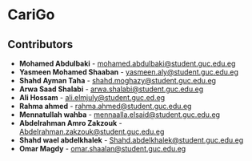 # CariGo

## Contributors

- **Mohamed Abdulbaki** - mohamed.abdulbaki@student.guc.edu.eg
- **Yasmeen Mohamed Shaaban** - yasmeen.aly@student.guc.edu.eg
- **Shahd Ayman Taha** - shahd.moghazy@student.guc.edu.eg
- **Arwa Saad Shalabi** - arwa.shalabi@student.guc.edu.eg
- **Ali Hossam** - ali.elmjuly@student.guc.ed.eg
- **Rahma ahmed** - rahma.ahmed@student.guc.edu.eg
- **Mennatullah wahba** - mennaalla.elsaid@student.guc.edu.eg
- **Abdelrahman Amro Zakzouk** - Abdelrahman.zakzouk@student.guc.edu.eg
- **Shahd wael abdelkhalek** - Shahd.abdelkhalek@student.guc.edu.eg
- **Omar Magdy** - omar.shaalan@student.guc.edu.eg
